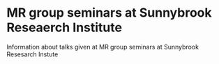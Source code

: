 # MR group seminars at Sunnybrook Reseaerch Institute

Information about talks given at MR group seminars at Sunnybrook Resesarch Instute
